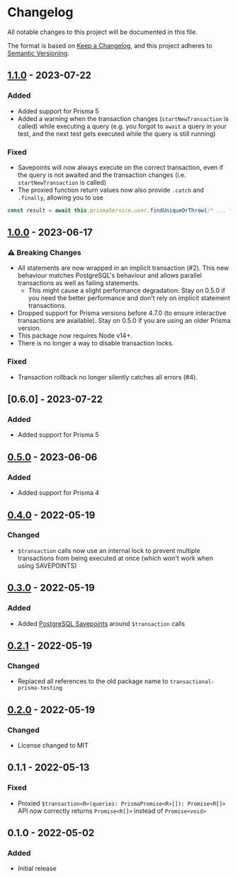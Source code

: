 # Changelog
All notable changes to this project will be documented in this file.

The format is based on [Keep a Changelog](https://keepachangelog.com/en/1.0.0/),
and this project adheres to [Semantic Versioning](https://semver.org/spec/v2.0.0.html).

## [1.1.0] - 2023-07-22
### Added
- Added support for Prisma 5
- Added a warning when the transaction changes (`startNewTransaction` is called) while executing a query 
  (e.g. you forgot to `await` a query in your test, and the next test gets executed while the query is still running)

### Fixed
- Savepoints will now always execute on the correct transaction, even if the query is not awaited and the transaction changes (i.e. `startNewTransaction` is called)
- The proxied function return values now also provide `.catch` and `.finally`, allowing you to use
```ts
const result = await this.prismaService.user.findUniqueOrThrow(/* ... */).catch(/* ... */);
```

## [1.0.0] - 2023-06-17
###  :warning: Breaking Changes
- All statements are now wrapped in an implicit transaction (#2).
  This new behaviour matches PostgreSQL's behaviour and allows parallel transactions as well as failing statements.
  - This might cause a slight performance degradation. Stay on 0.5.0 if you need the better performance and don't rely on implicit statement transactions.
- Dropped support for Prisma versions before 4.7.0 (to ensure interactive transactions are available). Stay on 0.5.0 if you are using an older Prisma version.
- This package now requires Node v14+.
- There is no longer a way to disable transaction locks.

### Fixed
- Transaction rollback no longer silently catches all errors (#4).

## [0.6.0] - 2023-07-22
### Added
- Added support for Prisma 5

## [0.5.0] - 2023-06-06
### Added
- Added support for Prisma 4

## [0.4.0] - 2022-05-19
### Changed
- `$transaction` calls now use an internal lock to prevent multiple transactions from being executed at once (which won't work when using SAVEPOINTS)

## [0.3.0] - 2022-05-19
### Added
- Added <a href="https://www.postgresql.org/docs/current/sql-savepoint.html">PostgreSQL Savepoints</a> around `$transaction` calls

## [0.2.1] - 2022-05-19
### Changed
- Replaced all references to the old package name to `transactional-prisma-testing`

## [0.2.0] - 2022-05-19
### Changed
- License changed to MIT

## 0.1.1 - 2022-05-13
### Fixed
- Proxied `$transaction<R>(queries: PrismaPromise<R>[]): Promise<R[]>` API now correctly returns `Promise<R[]>` instead of `Promise<void>`

## 0.1.0 - 2022-05-02
### Added
- Initial release

[1.1.0]: https://github.com/chax-at/transactional-prisma-testing/compare/1.0.0...1.1.0
[1.0.0]: https://github.com/chax-at/transactional-prisma-testing/compare/0.5.0...1.0.0
[0.5.0]: https://github.com/chax-at/transactional-prisma-testing/compare/0.5.0...0.6.0
[0.5.0]: https://github.com/chax-at/transactional-prisma-testing/compare/0.4.0...0.5.0
[0.4.0]: https://github.com/chax-at/transactional-prisma-testing/compare/0.3.0...0.4.0
[0.3.0]: https://github.com/chax-at/transactional-prisma-testing/compare/0.2.1...0.3.0
[0.2.1]: https://github.com/chax-at/transactional-prisma-testing/compare/0.2.0...0.2.1
[0.2.0]: https://github.com/chax-at/transactional-prisma-testing/releases/tag/0.2.0
